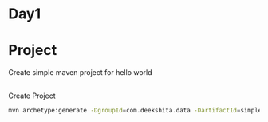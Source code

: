 # Day1

# Project
Create simple maven project for hello world

##
Create Project

```bash
mvn archetype:generate -DgroupId=com.deekshita.data -DartifactId=simple-maven-app -DarchetypeArtifactId=maven-archetype-quickstart -DinteractiveMode=false
```